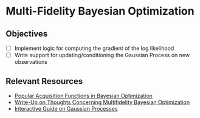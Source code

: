 # Multi-Fidelity Bayesian Optimization

## Objectives
- [ ] Implement logic for computing the gradient of the log likelihood
- [ ] Write support for updating/conditioning the Gaussian Process on new observations

## Relevant Resources
- [Popular Acquisition Functions in Bayesian Optimization](https://ekamperi.github.io/machine%20learning/2021/06/11/acquisition-functions.html#upper-confidence-bound-ucb)
- [Write-Up on Thoughts Concerning Multifidelity Bayesian Optimization](https://www.overleaf.com/project/65d9077272a931242684d11f)
- [Interactive Guide on Gaussian Processes](https://infallible-thompson-49de36.netlify.app/#section-3)
